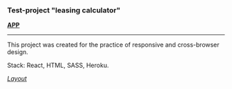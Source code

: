 ### Test-project "leasing calculator"

[**APP**](https://damp-woodland-41139.herokuapp.com/)
***
This project was created for the practice of responsive and cross-browser design.

Stack: React, HTML, SASS, Heroku.

[*Layout*](https://www.figma.com/file/DwMl2bs7FJtaIkcNeJ9Y9d/Oxem-%E2%80%94-%D1%82%D0%B5%D1%81%D1%82%D0%BE%D0%B2%D0%BE%D0%B5-%D0%B7%D0%B0%D0%B4%D0%B0%D0%BD%D0%B8%D0%B5-frontend-(Community)?node-id=1%3A65)
